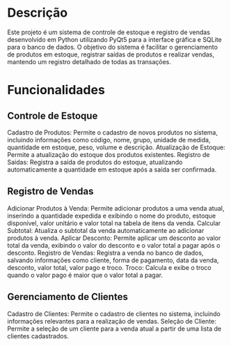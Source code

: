 # Descrição
Este projeto é um sistema de controle de estoque e registro de vendas desenvolvido em Python utilizando PyQt5 para a interface gráfica e SQLite para o banco de dados. O objetivo do sistema é facilitar o gerenciamento de produtos em estoque, registrar saídas de produtos e realizar vendas, mantendo um registro detalhado de todas as transações.

# Funcionalidades
## Controle de Estoque
Cadastro de Produtos: Permite o cadastro de novos produtos no sistema, incluindo informações como código, nome, grupo, unidade de medida, quantidade em estoque, peso, volume e descrição.
Atualização de Estoque: Permite a atualização do estoque dos produtos existentes.
Registro de Saídas: Registra a saída de produtos do estoque, atualizando automaticamente a quantidade em estoque após a saída ser confirmada.
## Registro de Vendas
Adicionar Produtos à Venda: Permite adicionar produtos a uma venda atual, inserindo a quantidade expedida e exibindo o nome do produto, estoque disponível, valor unitário e valor total na tabela de itens da venda.
Calcular Subtotal: Atualiza o subtotal da venda automaticamente ao adicionar produtos à venda.
Aplicar Desconto: Permite aplicar um desconto ao valor total da venda, exibindo o valor do desconto e o valor total a pagar após o desconto.
Registro de Vendas: Registra a venda no banco de dados, salvando informações como cliente, forma de pagamento, data da venda, desconto, valor total, valor pago e troco.
Troco: Calcula e exibe o troco quando o valor pago é maior que o valor total a pagar.
## Gerenciamento de Clientes
Cadastro de Clientes: Permite o cadastro de clientes no sistema, incluindo informações relevantes para a realização de vendas.
Seleção de Cliente: Permite a seleção de um cliente para a venda atual a partir de uma lista de clientes cadastrados.

